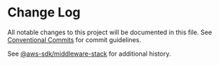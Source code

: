 # Change Log

All notable changes to this project will be documented in this file.
See [Conventional Commits](https://conventionalcommits.org) for commit guidelines.

See [@aws-sdk/middleware-stack](https://github.com/aws/aws-sdk-js-v3/blob/main/packages/middleware-stack/CHANGELOG.md) for additional history.
